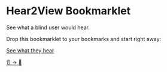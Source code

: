 # Hear2View Bookmarklet

See what a blind user would hear.

Drop this bookmarklet to your bookmarks and start right away:

<a href="{{bookmarklet}}">See what they hear</a>

<a class="emoticon" href="{{bookmarklet}}">👂 → 👀</a>
